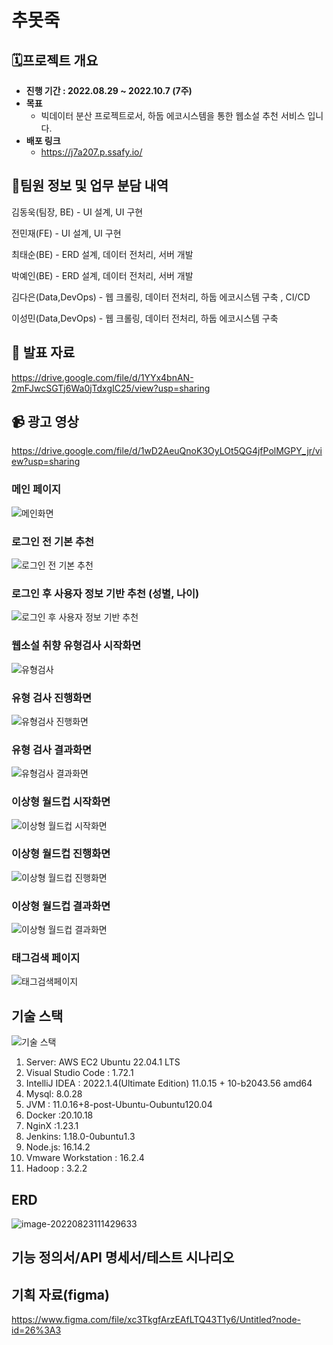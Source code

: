 # 추못죽

## 🗓️프로젝트 개요

- **진행 기간 : 2022.08.29 ~ 2022.10.7 (7주)**
- **목표**
  - 빅데이터 분산 프로젝트로서, 하둡 에코시스템을 통한 웹소설 추천 서비스 입니다.
- **배포 링크**
  - https://j7a207.p.ssafy.io/

## 👯팀원 정보 및 업무 분담 내역

김동욱(팀장, BE) - UI 설계, UI 구현

전민재(FE) - UI 설계, UI 구현

최태순(BE) - ERD 설계, 데이터 전처리, 서버 개발

박예인(BE) - ERD 설계, 데이터 전처리, 서버 개발

김다은(Data,DevOps) - 웹 크롤링, 데이터 전처리, 하둡 에코시스템 구축 , CI/CD

이성민(Data,DevOps) - 웹 크롤링, 데이터 전처리, 하둡 에코시스템 구축

## :paperclip: 발표 자료

https://drive.google.com/file/d/1YYx4bnAN-2mFJwcSGTj6Wa0jTdxgIC25/view?usp=sharing

## :video_camera: 광고 영상

https://drive.google.com/file/d/1wD2AeuQnoK3OyLOt5QG4jfPolMGPY_jr/view?usp=sharing



### 메인 페이지

![메인화면](README.assets/메인화면.PNG)



### 로그인 전 기본 추천

![로그인 전 기본 추천](README.assets/로그인_전_기본추천.PNG)



### 로그인 후 사용자 정보 기반 추천 (성별, 나이)

![로그인 후 사용자 정보 기반 추천](README.assets/로그인후_추천.PNG)



### 웹소설 취향 유형검사 시작화면

![유형검사](README.assets/유형검사.PNG)



### 유형 검사 진행화면

![유형검사 진행화면](README.assets/유형검사_시작.PNG)



### 유형 검사 결과화면

![유형검사 결과화면](README.assets/유형검사결과.PNG)



### 이상형 월드컵 시작화면

![이상형 월드컵 시작화면](README.assets/이상형월드컵.PNG)

### 이상형 월드컵 진행화면

![이상형 월드컵 진행화면](README.assets/이상형월드컵_시작.PNG)

### 이상형 월드컵 결과화면

![이상형 월드컵 결과화면](README.assets/이상형월드컵_결과.PNG)

### 태그검색 페이지

![태그검색페이지](README.assets/태그검색페이지.PNG)

## 기술 스택

![기술 스택](README.assets/기술스택.PNG)

1. Server: AWS EC2 Ubuntu 22.04.1 LTS
2. Visual Studio Code : 1.72.1
3. IntelliJ IDEA : 2022.1.4(Ultimate Edition) 11.0.15 + 10-b2043.56 amd64
4. Mysql: 8.0.28
5. JVM : 11.0.16+8-post-Ubuntu-Oubuntu120.04
6. Docker :20.10.18
7. NginX :1.23.1
8. Jenkins: 1.18.0-0ubuntu1.3
9. Node.js: 16.14.2
10. Vmware Workstation : 16.2.4
11. Hadoop : 3.2.2

## ERD

![image-20220823111429633](README.assets/image-20220823111429633.png)



## 기능 정의서/API 명세서/테스트 시나리오




## 기획 자료(figma)

https://www.figma.com/file/xc3TkgfArzEAfLTQ43T1y6/Untitled?node-id=26%3A3

